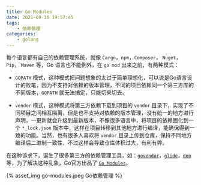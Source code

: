 ```yaml
---
title: Go Modules
date: 2021-09-16 19:57:45
tags:
    - 依赖管理
categories:
    - golang
---
```


每个语言都有自己的依赖管理系统，就像 `Cargo`，`npm`，`Composer`， `Nuget`， `Pip`， `Maven` 等，Go 语言也不能例外，在 `go mod` 出来之前，有两种模式：

- `GOPATH` 模式，这种模式把问题想象的太过于简单理想化，可以说是Go语言设计的败笔，因为不支持对依赖的版本管理，不同的项目依赖同一个第三方库的不同版本，`GOPATH` 就无法搞定，只能切来切去。

-  `vendor` 模式，这种模式将第三方依赖下载到项目的 `vendor` 目录下，实现了不同项目之间相互隔离，但是也不支持对依赖的版本管理，没有统一的地方进行声明，一更新就会升级到最新版本，不像很多语言中，将项目的依赖固化到一个 `*_lock.json` 版本中，这样在项目转移到其他地方进行编译，能确保得到一致的功能。当然，也有很多人喜欢将 `vendor` 目录上传到仓库，保持不同地方编译后二进制一致性，不过这样会导致仓库体积过大，有利有弊。

在这种诉求下，诞生了很多第三方的依赖管理工具，如：[`govendor`](https://github.com/kardianos/govendor)，[`glide`](https://github.com/Masterminds/glide)，[`dep`](https://github.com/golang/dep)等，为了解决这种乱象，Go官方出品了 [`Go Modules`](https://golang.google.cn/ref/mod)。

<!-- more -->

{% asset_img go-modules.jpeg Go依赖管理 %}

